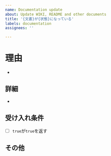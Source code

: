 ```yaml
---
name: Documentation update
about: Update WIKI, README and other documents
title: '{文書}が{状態}になっている'
labels: documentation
assignees: ''

---
```


# 理由
- 
## 詳細
- 
## 受け入れ条件
- [ ] `true`が`true`を返す
## その他
